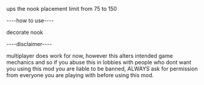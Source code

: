 ups the nook placement limit from 75 to 150

----how to use----

decorate nook

----disclaimer----

multiplayer does work for now, however this alters intended game mechanics and so if you abuse this in lobbies with people who dont want you using this mod you are liable to be banned, ALWAYS ask for permission from everyone you are playing with before using this mod.
